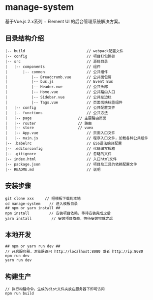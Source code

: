 # manage-system #
基于Vue.js 2.x系列 + Element UI 的后台管理系统解决方案。


## 目录结构介绍 ##

	|-- build                            // webpack配置文件
	|-- config                           // 项目打包路径
	|-- src                              // 源码目录
	|   |-- components                   // 组件
	|       |-- common                   // 公共组件
	|           |-- Breadcrumb.vue       // 公共面包屑
	|           |-- bus.js           	 // Event Bus
	|           |-- Header.vue           // 公共头部
	|           |-- Home.vue           	 // 公共路由入口
	|           |-- Sidebar.vue          // 公共左边栏
	|           |-- Tags.vue           	 // 页面切换标签组件
	|   |-- config                       // 公共配置文件
	|   |-- functions                    // 公共方法
	|   |-- page                   	 // 主要路由页面
	|   |-- router                   // 路由
	|   |-- store                    // vuex
	|   |-- App.vue                      // 页面入口文件
	|   |-- main.js                      // 程序入口文件，加载各种公共组件
	|-- .babelrc                         // ES6语法编译配置
	|-- .editorconfig                    // 代码编写规格
	|-- .gitignore                       // 忽略的文件
	|-- index.html                       // 入口html文件
	|-- package.json                     // 项目及工具的依赖配置文件
	|-- README.md                        // 说明


## 安装步骤 ##

	git clone xxx     // 把模板下载到本地
	cd manage-system    // 进入模板目录
	## npm or yarn install ##
	npm install         // 安装项目依赖，等待安装完成之后
	yarn install         // 安装项目依赖，等待安装完成之后

## 本地开发 ##
    ## npm or yarn run dev ##
	// 开启服务器，浏览器访问 http://localhost:8080 或者 http://ip:8080
	npm run dev
    yarn run dev
## 构建生产 ##

	// 执行构建命令，生成的dist文件夹放在服务器下即可访问
	npm run build
